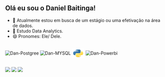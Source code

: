 ## Olá eu sou o Daniel Baitinga!


- 🔭 Atualmente estou em busca de um estágio ou uma efetivação na área de dados.
- 🌱 Estudo Data Analytics.
- 😄 Pronomes: Ele/ Dele. 

<div style="display: inline_block"><br>
  <img align="center" alt="Dan-Postgree" height="30" width="40" src="https://cdn.jsdelivr.net/gh/devicons/devicon/icons/postgresql/postgresql-original.svg">
  <img align="center" alt="Dan-MYSQL" height="30" width="40" src="https://cdn.jsdelivr.net/gh/devicons/devicon/icons/mysql/mysql-original.svg">
  <img align="center" alt="Dan-Python" height="30" width="40" src="https://raw.githubusercontent.com/devicons/devicon/master/icons/python/python-original.svg">
  <img align="center" alt="Dan-Powerbi" height="30" width="40" src="https://img.icons8.com/color/256/power-bi.png">
  
</div>

##

<div> 
  
  <a href="https://instagram.com/danielbaitinga" target="_blank"><img src="https://img.shields.io/badge/-Instagram-%23E4405F?style=for-the-badge&logo=instagram&logoColor=white" target="_blank"></a>
  <a href = "mailto:danielbaitinga@gmail.com"><img src="https://img.shields.io/badge/-Gmail-%23333?style=for-the-badge&logo=gmail&logoColor=white" target="_blank"></a>
  <a href="https://www.linkedin.com/in/daniel-baitinga-phyton/" target="_blank"><img src="https://img.shields.io/badge/-LinkedIn-%230077B5?style=for-the-badge&logo=linkedin&logoColor=white" target="_blank"></a> 
  
</div>
